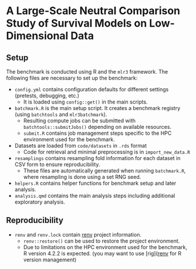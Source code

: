 # A Large-Scale Neutral Comparison Study of Survival Models on Low-Dimensional Data

## Setup

The benchmark is conducted using R and the `mlr3` framework. The following files are necessary to set up the benchmark:

- `config.yml` contains configuration defaults for different settings (pretests, debugging, etc.)
  - It is loaded using `config::get()` in the main scripts.
- `batchmark.R` is the main setup script. It creates a benchmark registry (using `batchtools` and `mlr3batchmark`).
  - Resulting compute jobs can be submitted with `batchtools::submitJobs()` depending on available resources.
  - `submit.R` contains job management steps specific to the HPC environment used for the benchmark.
- Datasets are loaded from `code/datasets` in `.rds` format
  - Code for retrieval and minimal preprocessing is in `import_new_data.R`
- `resamplings` contains resampling fold information for each dataset in CSV form to ensure reproducibility.
  - These files are automatically generated when running `batchmark.R`, where resampling is done using a set RNG seed.
- `helpers.R` contains helper functions for benchmark setup and later analysis.
- `analysis.qmd` contains the main analysis steps including additional exploratory analysis.

## Reproducibility

- `renv` and `renv.lock` contain [renv](https://github.com/r-lib/renv) project information.
  - `renv::restore()` can be used to restore the project environment.
  - Due to limitations on the HPC environment used for the benchmark, R version 4.2.2 is expected.
  (you may want to use [rig]([renv](https://github.com/r-lib/rig) for R version management)
